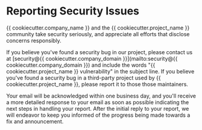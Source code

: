 # Reporting Security Issues

{{ cookiecutter.company_name }} and the {{ cookiecutter.project_name }} community take security
seriously, and appreciate all efforts that disclose concerns responsibly.

If you believe you've found a security bug in our project, please contact us at
[security@{{ cookiecutter.company_domain }}](mailto:security@{{ cookiecutter.company_domain }}) and include the words
"{{ cookiecutter.project_name }} vulnerability" in the subject line. If you believe
you've found a security bug in a third-party project used by {{ cookiecutter.project_name }},
please report it to those those maintainers.

Your email will be acknowledged within one business day, and you'll receive a
more detailed response to your email as soon as possible indicating the next
steps in handling your report. After the initial reply to your report, we will
endeavor to keep you informed of the progress being made towards a fix and
announcement.
